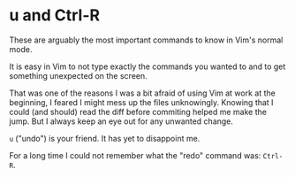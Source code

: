 # u and Ctrl-R

These are arguably the most important commands to know in Vim's normal mode.

It is easy in Vim to not type exactly the commands you wanted to and to get 
something unexpected on the screen.

That was one of the reasons I was a bit afraid of using Vim at work at the
beginning, I feared I might mess up the files unknowingly. Knowing that I could
(and should) read the diff before commiting helped me make the jump. But I
always keep an eye out for any unwanted change.

`u` ("undo") is your friend. It has yet to disappoint me.

For a long time I could not remember what the "redo" command was: `Ctrl-R`.
